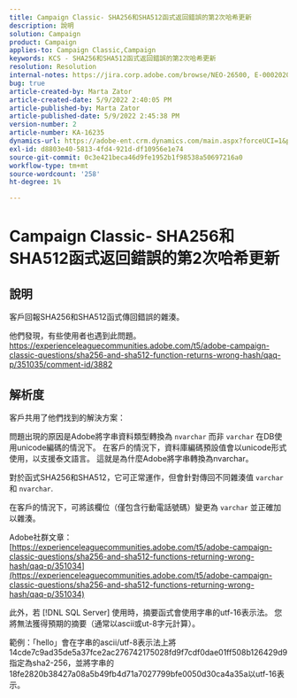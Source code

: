 ```yaml
---
title: Campaign Classic- SHA256和SHA512函式返回錯誤的第2次哈希更新
description: 說明
solution: Campaign
product: Campaign
applies-to: Campaign Classic,Campaign
keywords: KCS - SHA256和SHA512函式返回錯誤的第2次哈希更新
resolution: Resolution
internal-notes: https://jira.corp.adobe.com/browse/NEO-26500, E-000202021, E-000148142
bug: true
article-created-by: Marta Zator
article-created-date: 5/9/2022 2:40:05 PM
article-published-by: Marta Zator
article-published-date: 5/9/2022 2:45:38 PM
version-number: 2
article-number: KA-16235
dynamics-url: https://adobe-ent.crm.dynamics.com/main.aspx?forceUCI=1&pagetype=entityrecord&etn=knowledgearticle&id=cac10be5-a5cf-ec11-a7b5-0022480a8e40
exl-id: d8803e40-5813-4fd4-921d-df10956e1e74
source-git-commit: 0c3e421beca46d9fe1952b1f98538a50697216a0
workflow-type: tm+mt
source-wordcount: '258'
ht-degree: 1%

---
```


# Campaign Classic- SHA256和SHA512函式返回錯誤的第2次哈希更新

## 說明


客戶回報SHA256和SHA512函式傳回錯誤的雜湊。

他們發現，有些使用者也遇到此問題。
https://experienceleaguecommunities.adobe.com/t5/adobe-campaign-classic-questions/sha256-and-sha512-function-returns-wrong-hash/qaq-p/351035/comment-id/3882


## 解析度


客戶共用了他們找到的解決方案：

問題出現的原因是Adobe將字串資料類型轉換為 `nvarchar` 而非 `varchar` 在DB使用unicode編碼的情況下。
在客戶的情況下，資料庫編碼預設值會以unicode形式使用，以支援泰文語言。 這就是為什麼Adobe將字串轉換為nvarchar。

對於函式SHA256和SHA512，它可正常運作，但會針對傳回不同雜湊值 `varchar` 和 `nvarchar`.

在客戶的情況下，可將該欄位（僅包含行動電話號碼）變更為 `varchar` 並正確加以雜湊。

Adobe社群文章：
[https://experienceleaguecommunities.adobe.com/t5/adobe-campaign-classic-questions/sha256-and-sha512-functions-returning-wrong-hash/qaq-p/351034](https://experienceleaguecommunities.adobe.com/t5/adobe-campaign-classic-questions/sha256-and-sha512-functions-returning-wrong-hash/qaq-p/351034)



此外，若 [!DNL SQL Server] 使用時，摘要函式會使用字串的utf-16表示法。 您將無法獲得預期的摘要（通常以ascii或ut-8字元計算）。

範例：「hello」會在字串的ascii/utf-8表示法上將14cde7c9ad35de5a37fce2ac276742175028fd9f7cdf0dae01ff508b126429d9指定為sha2-256，並將字串的18fe2820b38427a08a5b49fb4d71a7027799bfe0050d30ca4a35a以utf-16表示。
